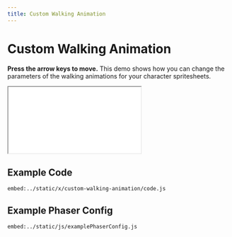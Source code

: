 ```yaml
---
title: Custom Walking Animation
---
```


# Custom Walking Animation

**Press the arrow keys to move.** This demo shows how you can change the parameters of the walking animations for your character spritesheets.

<iframe src="/x/custom-walking-animation"></iframe>

## Example Code

`embed:../static/x/custom-walking-animation/code.js`

## Example Phaser Config

`embed:../static/js/examplePhaserConfig.js`
